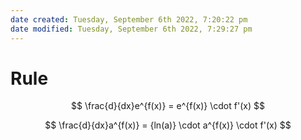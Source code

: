 ```yaml
---
date created: Tuesday, September 6th 2022, 7:20:22 pm
date modified: Tuesday, September 6th 2022, 7:29:27 pm
---
```


# Rule

$$ \frac{d}{dx}e^{f(x)} = e^{f(x)} \cdot f'(x) $$

$$ \frac{d}{dx}a^{f(x)} = {ln(a)} \cdot a^{f(x)} \cdot f'(x) $$
